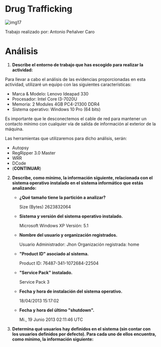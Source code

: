 # Drug Trafficking

![img17](https://github.com/AntonioPC94/Analisis-Forense-23-24/blob/8e3f4cb1162aa556decbbb04ed62d588e4e24ee6/Pr%C3%A1cticas/img/img17.png)

Trabajo realizado por: Antonio Peñalver Caro

# Análisis

1. **Describe el entorno de trabajo que has escogido para realizar la actividad:**

Para llevar a cabo el análisis de las evidencias proporcionadas en esta actividad, utilizaré un equipo con las siguientes características:
- Marca & Modelo: Lenovo Ideapad 330
- Procesador: Intel Core I3-7020U
- Memoria: 2 Modules 4GB PC4-21300 DDR4
- Sistema operativo: Windows 10 Pro (64 bits)

Es importante que le desconectemos el cable de red para mantener un contacto mínimo con cualquier vía de salida de información al exterior de la máquina.

Las herramientas que utilizaremos para dicho análisis, serán:
- Autopsy
- RegRipper 3.0 Master
- WRR
- DCode
- (**CONTINUAR**)

2. **Describe, como mínimo, la información siguiente, relacionada con el sistema operativo instalado en el sistema informático que estás analizando:**
   - **¿Qué tamaño tiene la partición a analizar?**
   
       Size (Bytes)	2623832064
   
   - **Sistema y versión del sistema operativo instalado.**
  
       Microsoft Windows XP
       Versión: 5.1     

   - **Nombre del usuario y organización registrados.**

       Usuario Administrador: Jhon
       Organización registrada: home

   - **"Product ID" asociado al sistema.**

       Product ID: 76487-341-1072684-22504

   - **"Service Pack" instalado.**
     
      Service Pack 3
     
   - **Fecha y hora de instalación del sistema operativo.**
  
      18/04/2013 15:17:02

   - **Fecha y hora del último "shutdown".**

      Mi., 19 Junio 2013 02:11:46 UTC
   
3) **Determina qué usuarios hay definidos en el sistema (sin contar con los usuarios definidos por defecto). Para cada uno de ellos encuentra, como mínimo, la información siguiente:**
